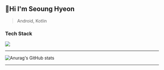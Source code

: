 ## 🤗Hi I'm Seoung Hyeon
> Android, Kotlin

### Tech Stack
<img src="https://img.shields.io/badge/Android-E34F26?style=flat-square&logo=Android&logoColor=white"/>

               
---


![Anurag's GitHub stats](https://github-readme-stats.vercel.app/api?username=kimq1005&show_icons=true&theme=dark)




---


<!---
kimq1005/kimq1005 is a ✨ special ✨ repository because its `README.md` (this file) appears on your GitHub profile.
You can click the Preview link to take a look at your changes.
--->
